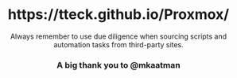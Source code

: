<h1 align="center" id="heading"> https://tteck.github.io/Proxmox/ </h1>
<div align="center"> Always remember to use due diligence when sourcing scripts and automation tasks from third-party sites. </div>
<h3 align="center" id="heading"> A big thank you to @mkaatman </h3>
